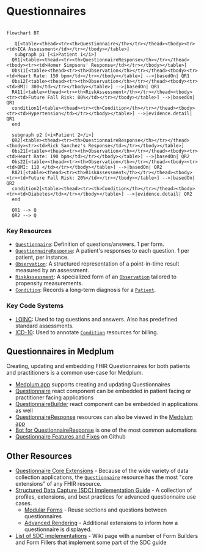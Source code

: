 # Questionnaires

```mermaid

flowchart BT

   Q[<table><thead><tr><th>Questionnaire</th></tr></thead><tbody><tr><td>ICA Assessment</td></tr></tbody></table>]
   subgraph p1 [<i>Patient 1</i>]
  QR1[<table><thead><tr><th>QuestionnaireResponse</th></tr></thead><tbody><tr><td>Homer Simpsons' Response</td></tr></tbody></table>]
  Obs11[<table><thead><tr><th>Observation</th></tr></thead><tbody><tr><td>Heart Rate: 150 bpm</td></tr></tbody></table>] -->|basedOn| QR1
  Obs12[<table><thead><tr><th>Observation</th></tr></thead><tbody><tr><td>BMI: 300</td></tr></tbody></table>] -->|basedOn| QR1
  RA11[<table><thead><tr><th>RiskAssessment</th></tr></thead><tbody><tr><td>Future Fall Risk: 80%</td></tr></tbody></table>] -->|basedOn| QR1
  condition1[<table><thead><tr><th>Condition</th></tr></thead><tbody><tr><td>Hypertension</td></tr></tbody></table>] -->|evidence.detail| QR1
  end

  subgraph p2 [<i>Patient 2</i>]
  QR2[<table><thead><tr><th>QuestionnaireResponse</th></tr></thead><tbody><tr><td>Rick Sanchez's Response</td></tr></tbody></table>]
  Obs21[<table><thead><tr><th>Observation</th></tr></thead><tbody><tr><td>Heart Rate: 190 bpm</td></tr></tbody></table>] -->|basedOn| QR2
  Obs22[<table><thead><tr><th>Observation</th></tr></thead><tbody><tr><td>BMI: 110 </td></tr></tbody></table>] -->|basedOn| QR2
  RA21[<table><thead><tr><th>RiskAssessment</th></tr></thead><tbody><tr><td>Future Fall Risk: 20%</td></tr></tbody></table>] -->|basedOn| QR2
  condition2[<table><thead><tr><th>Condition</th></tr></thead><tbody><tr><td>Diabetes</td></tr></tbody></table>] -->|evidence.detail| QR2
  end

  QR1 --> Q
  QR2 --> Q

```

### Key Resources

- [`Questionnaire`](/docs/api/fhir/resources/questionnaire): Definition of questions/answers. 1 per form.
- [`QuestionnaireResponse`](/docs/api/fhir/resources/questionnaireresponse): A patient's responses to each question. 1 per patient, per instance.
- [`Observation`](/docs/api/fhir/resources/observation): A structured representation of a point-in-time result measured by an assessment.
- [`RiskAssessment`](/docs/api/fhir/resources/riskassessment): A specialized form of an [`Observation`](/docs/api/fhir/resources/observation) tailored to propensity measurements.
- [`Condition`](/docs/api/fhir/resources/condition): Records a long-term diagnosis for a [`Patient`](/docs/api/fhir/resources/patient).

### Key Code Systems

- [LOINC](https://www.medplum.com/docs/careplans/loinc): Used to tag questions and answers. Also has predefined standard assessments.
- [ICD-10](https://www.cdc.gov/nchs/icd/icd10cm_browsertool.htm): Used to annotate [`Condition`](/docs/api/fhir/resources/condition) resources for billing.

## Questionnaires in Medplum

Creating, updating and embedding FHIR Questionnaires for both patients and practitioners is a common use-case for Medplum.

- [Medplum app](https://app.medplum.com/Questionnaire) supports creating and updating Questionnaires
- [Questionnaire](https://storybook.medplum.com/?path=/docs/medplum-questionnaireform--basic) react component can be embedded in patient facing or practitioner facing applications
- [QuestionnaireBuilder](https://storybook.medplum.com/?path=/docs/medplum-questionnairebuilder--basic) react component can be embedded in applications as well
- [QuestionnaireResponse](https://app.medplum.com/QuestionnaireResponse) resources can also be viewed in the [Medplum app](../app/index.md)
- [Bot for QuestionnaireResponse](/docs/bots/bot-for-questionnaire-response/bot-for-questionnaire-response.md) is one of the most common automations
- [Questionnaire Features and Fixes](https://github.com/medplum/medplum/pulls?q=is%3Apr+label%3Aquestionnaires) on Github

## Other Resources

- [Questionnaire Core Extensions](http://hl7.org/fhir/R4/questionnaire-profiles.html#extensions) - Because of the wide variety of data collection applications, the [`Questionnaire`](/docs/api/fhir/resources/questionnaire) resource has the most "core extensions" of any FHIR resource.
- [Structured Data Capture (SDC) Implementation Guide](http://hl7.org/fhir/uv/sdc/) - A collection of profiles, extensions, and best practices for advanced questionnaire use cases.
  - [Modular Forms](http://hl7.org/fhir/uv/sdc/modular.html) - Reuse sections and questions between questionnaires
  - [Advanced Rendering](http://hl7.org/fhir/uv/sdc/rendering.html) - Additional extensions to inform how a questionnaire is displayed.
- [List of SDC implementations](https://confluence.hl7.org/display/FHIRI/SDC+Implementations) - Wiki page with a number of Form Builders and Form Fillers that implement some part of the SDC guide
